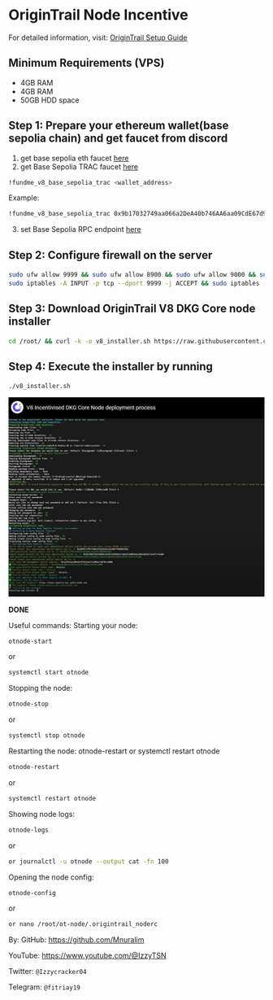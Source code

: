 
# OriginTrail Node Incentive

For detailed information, visit: [OriginTrail Setup Guide](https://docs.origintrail.io/dkg-v8-upcoming-version/run-a-v8-core-node-on-testnet/preparation-for-v8-dkg-core-node-deployment) 



## Minimum Requirements (VPS)
- 4GB RAM
- 4GB RAM
- 50GB HDD space

## Step 1: Prepare your ethereum wallet(base sepolia chain) and get faucet from discord
1. get base sepolia eth faucet [here](https://docs.base.org/docs/tools/network-faucets/)
2. get Base Sepolia TRAC faucet [here](https://discord.gg/Y5Sar6Ex)
```bash
!fundme_v8_base_sepolia_trac <wallet_address>
```
Example:
```bash
!fundme_v8_base_sepolia_trac 0x9b17032749aa066a2DeA40b746AA6aa09CdE67d9
```
3. set Base Sepolia RPC endpoint [here](https://docs.base.org/docs/network-information/#base-mainnet)

## Step 2: Configure firewall on the server
```bash
sudo ufw allow 9999 && sudo ufw allow 8900 && sudo ufw allow 9000 && sudo ufw reload
sudo iptables -A INPUT -p tcp --dport 9999 -j ACCEPT && sudo iptables -A INPUT -p tcp --dport 8900 -j ACCEPT && sudo iptables -A INPUT -p tcp --dport 9000 -j ACCEPT
```

## Step 3: Download OriginTrail V8 DKG Core node installer
```bash
cd /root/ && curl -k -o v8_installer.sh https://raw.githubusercontent.com/OriginTrail/ot-node/v8/develop/installer/v8_installer.sh && chmod +x v8_installer.sh
```

## Step 4: Execute the installer by running
```bash
./v8_installer.sh
```

![Deskripsi Gambar](photo_6100143317980398604_y.jfif)

**DONE**

Useful commands:
Starting your node: 
```bash
otnode-start
```
or
```bash
systemctl start otnode
```

Stopping the node: 
```bash
otnode-stop
```
or
```bash
systemctl stop otnode
```

Restarting the node: otnode-restart  or systemctl restart otnode
```bash
otnode-restart
```
or
```bash
systemctl restart otnode
```

Showing node logs: 
```bash
otnode-logs
```
or
```bash
or journalctl -u otnode --output cat -fn 100
```

Opening the node config: 
```bash
otnode-config
```
or
```bash
or nano /root/ot-node/.origintrail_noderc
```


By:
GitHub: https://github.com/Mnuralim

YouTube: https://www.youtube.com/@IzzyTSN

Twitter: `@Izzycracker04`

Telegram: `@fitriay19`

